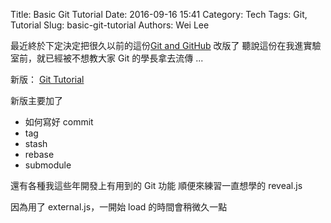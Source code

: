 Title: Basic Git Tutorial
Date: 2016-09-16 15:41
Category: Tech
Tags: Git, Tutorial
Slug: basic-git-tutorial
Authors: Wei Lee

最近終於下定決定把很久以前的這份[Git and GitHub]({filename}/posts/article/2014/04-git-and-git-hub.md) 改版了
聽說這份在我進實驗室前，就已經被不想教大家 Git 的學長拿去流傳 ...

新版： [Git Tutorial](https://lee-w.github.io/git-tutorial/#/)
<!--more-->

新版主要加了

* 如何寫好 commit
* tag
* stash
* rebase
* submodule

還有各種我這些年開發上有用到的 Git 功能
順便來練習一直想學的 reveal.js

因為用了 external.js，一開始 load 的時間會稍微久一點
